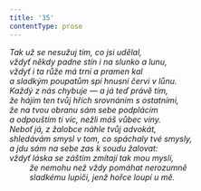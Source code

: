 ```yaml
---
title: '35'
contentType: prose
---
```


_Tak už se nesužuj tím, co jsi udělal,  
vždyť někdy padne stín i na slunko a lunu,  
vždyť i ta růže má trní a pramen kal  
a sladkým poupatům spí hnusní červi v lůnu.  
Každý z nás chybuje — a já teď právě tím,  
že hájím ten tvůj hřích srovnáním s ostatními,  
že na tvou obranu sám sebe podplácím  
a odpouštím ti víc, nežli máš vůbec viny.  
Neboť já, z žalobce náhle tvůj advokát,  
shledávám smysl v tom, co spáchaly tvé smysly,  
a jdu sám na sebe zas k soudu žalovat:  
vždyť láska se záštím zmítají tak mou myslí,  
         že nemohu než vždy pomáhat nerozumně  
         sladkému lupiči, jenž hořce loupí u mě._
